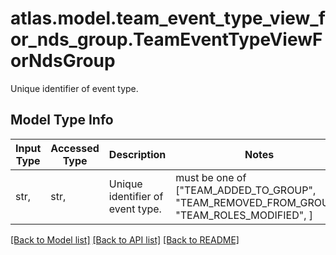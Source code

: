 # atlas.model.team_event_type_view_for_nds_group.TeamEventTypeViewForNdsGroup

Unique identifier of event type.

## Model Type Info
Input Type | Accessed Type | Description | Notes
------------ | ------------- | ------------- | -------------
str,  | str,  | Unique identifier of event type. | must be one of ["TEAM_ADDED_TO_GROUP", "TEAM_REMOVED_FROM_GROUP", "TEAM_ROLES_MODIFIED", ] 

[[Back to Model list]](../../README.md#documentation-for-models) [[Back to API list]](../../README.md#documentation-for-api-endpoints) [[Back to README]](../../README.md)

